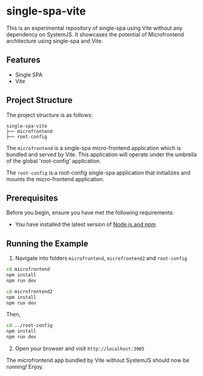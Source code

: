 # single-spa-vite

This is an experimental repository of single-spa using Vite without any dependency on SystemJS. It showcases the potential of Microfrontend architecture using single-spa and Vite.

## Features

- Single SPA
- Vite

## Project Structure

The project structure is as follows:

```
single-spa-vite
├── microfrontend
├── root-config
```

The `microfrontend` is a single-spa micro-frontend application which is bundled and served by Vite. This application will operate under the umbrella of the global 'root-config' application.

The `root-config` is a root-config single-spa application that initializes and mounts the micro-frontend application.

## Prerequisites

Before you begin, ensure you have met the following requirements:

- You have installed the latest version of [Node.js and npm](https://nodejs.org/en/)

## Running the Example

1. Navigate into folders `microfrontend`, `microfrontend2` and `root-config`

```bash
cd microfrontend
npm install
npm run dev
```

```bash
cd microfrontend2
npm install
npm run dev
```

Then,

```bash
cd ../root-config
npm install
npm run dev
```

2. Open your browser and visit `http://localhost:3005`

The microfrontend app bundled by Vite without SystemJS should now be running! Enjoy.
